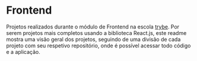 # Frontend

Projetos realizados durante o módulo de Frontend na escola [trybe](https://www.betrybe.com/).
Por serem projetos mais completos usando a biblioteca React.js, este readme mostra uma visão geral dos projetos, seguindo de uma divisão de cada projeto com seu respetivo repositório, onde é possível acessar todo código e a aplicação.